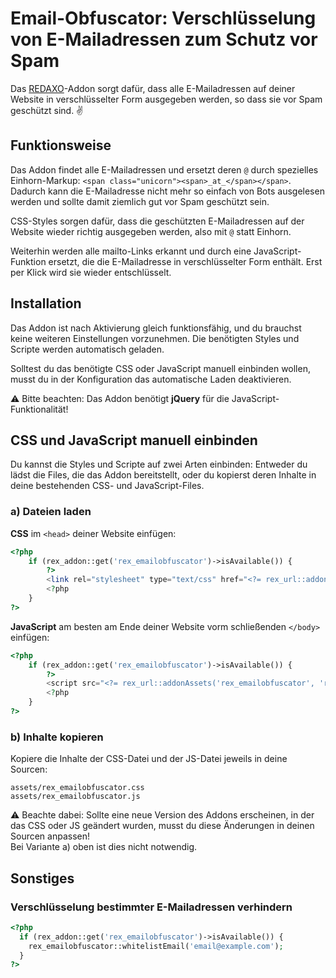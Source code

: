 Email-Obfuscator: Verschlüsselung von E-Mailadressen zum Schutz vor Spam
=================================

Das [REDAXO](http://www.redaxo.org)-Addon sorgt dafür, dass alle E-Mailadressen auf deiner Website in verschlüsselter Form ausgegeben werden, so dass sie vor Spam geschützt sind. ✌️

## Funktionsweise

Das Addon findet alle E-Mailadressen und ersetzt deren `@` durch spezielles Einhorn-Markup: `<span class="unicorn"><span>_at_</span></span>`. Dadurch kann die E-Mailadresse nicht mehr so einfach von Bots ausgelesen werden und sollte damit ziemlich gut vor Spam geschützt sein.

CSS-Styles sorgen dafür, dass die geschützten E-Mailadressen auf der Website wieder richtig ausgegeben werden, also mit `@` statt Einhorn.

Weiterhin werden alle mailto-Links erkannt und durch eine JavaScript-Funktion ersetzt, die die E-Mailadresse in verschlüsselter Form enthält. Erst per Klick wird sie wieder entschlüsselt.

## Installation

Das Addon ist nach Aktivierung gleich funktionsfähig, und du brauchst keine weiteren Einstellungen vorzunehmen. Die benötigten Styles und Scripte werden automatisch geladen.

Solltest du das benötigte CSS oder JavaScript manuell einbinden wollen, musst du in der Konfiguration das automatische Laden deaktivieren.

⚠️ Bitte beachten: Das Addon benötigt __jQuery__ für die JavaScript-Funktionalität!

## CSS und JavaScript manuell einbinden

Du kannst die Styles und Scripte auf zwei Arten einbinden: Entweder du lädst die Files, die das Addon bereitstellt, oder du kopierst deren Inhalte in deine bestehenden CSS- und JavaScript-Files.

### a) Dateien laden

__CSS__ im `<head>` deiner Website einfügen:

```php
<?php
	if (rex_addon::get('rex_emailobfuscator')->isAvailable()) { 
		?>
		<link rel="stylesheet" type="text/css" href="<?= rex_url::addonAssets('rex_emailobfuscator', 'rex_emailobfuscator.css'); ?>">
		<?php
	}
?>
```

__JavaScript__ am besten am Ende deiner Website vorm schließenden `</body>` einfügen:

```php
<?php
	if (rex_addon::get('rex_emailobfuscator')->isAvailable()) {
		?>
		<script src="<?= rex_url::addonAssets('rex_emailobfuscator', 'rex_emailobfuscator.js'); ?>"></script>
		<?php
	}
?>
```

### b) Inhalte kopieren

Kopiere die Inhalte der CSS-Datei und der JS-Datei jeweils in deine Sourcen:

    assets/rex_emailobfuscator.css
    assets/rex_emailobfuscator.js

⚠️ Beachte dabei: Sollte eine neue Version des Addons erscheinen, in der das CSS oder JS geändert wurden, musst du diese Änderungen in deinen Sourcen anpassen!  
Bei Variante a) oben ist dies nicht notwendig.


## Sonstiges

### Verschlüsselung bestimmter E-Mailadressen verhindern

```php
<?php
  if (rex_addon::get('rex_emailobfuscator')->isAvailable()) {
    rex_emailobfuscator::whitelistEmail('email@example.com');
  }
?>
```









